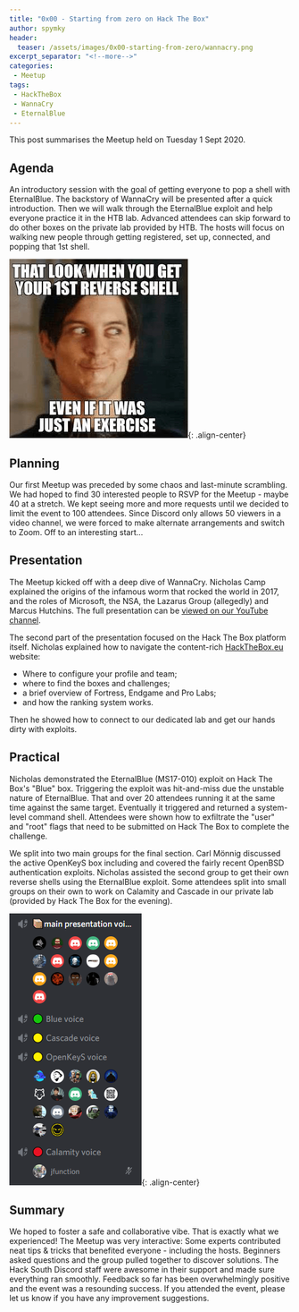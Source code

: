 ```yaml
---
title: "0x00 - Starting from zero on Hack The Box"
author: spymky
header:
  teaser: /assets/images/0x00-starting-from-zero/wannacry.png
excerpt_separator: "<!--more-->"
categories:
 - Meetup
tags:
 - HackTheBox
 - WannaCry
 - EternalBlue
---
```

This post summarises the Meetup held on Tuesday 1 Sept 2020.

## Agenda
An introductory session with the goal of getting everyone to pop a shell with EternalBlue. The backstory of WannaCry will be presented after a quick introduction. Then we will walk through the EternalBlue exploit and help everyone practice it in the HTB lab. Advanced attendees can skip forward to do other boxes on the private lab provided by HTB. The hosts will focus on walking new people through getting registered, set up, connected, and popping that 1st shell.<!--more-->

![that 1st shell](/assets/images/0x00-starting-from-zero/shell-meme.png){: .align-center}

## Planning
Our first Meetup was preceded by some chaos and last-minute scrambling. We had hoped to find 30 interested people to RSVP for the Meetup - maybe 40 at a stretch. We kept seeing more and more requests until we decided to limit the event to 100 attendees. Since Discord only allows 50 viewers in a video channel, we were forced to make alternate arrangements and switch to Zoom. Off to an interesting start...

## Presentation
The Meetup kicked off with a deep dive of WannaCry. Nicholas Camp explained the origins of the infamous worm that rocked the world in 2017, and the roles of Microsoft, the NSA, the Lazarus Group (allegedly) and  Marcus Hutchins. The full presentation can be [viewed on our YouTube channel](https://www.youtube.com/watch?v=vyt6veBO1LY).

The second part of the presentation focused on the Hack The Box platform itself. Nicholas explained how to navigate the content-rich [HackTheBox.eu](https://hackthebox.eu/) website:
* Where to configure your profile and team;
* where to find the boxes and challenges;
* a brief overview of Fortress, Endgame and Pro Labs;
* and how the ranking system works.

Then he showed how to connect to our dedicated lab and get our hands dirty with exploits.

## Practical
Nicholas demonstrated the EternalBlue (MS17-010) exploit on Hack The Box's "Blue" box. Triggering the exploit was hit-and-miss due the unstable nature of EternalBlue. That and over 20 attendees running it at the same time against the same target. Eventually it triggered and returned a system-level command shell. Attendees were shown how to exfiltrate the "user" and "root" flags that need to be submitted on Hack The Box to complete the challenge.

We split into two main groups for the final section. Carl Mönnig discussed the active OpenKeyS box including and covered the fairly recent OpenBSD authentication exploits. Nicholas assisted the second group to get their own reverse shells using the EternalBlue exploit. Some attendees split into small groups on their own to work on Calamity and Cascade in our private lab (provided by Hack The Box for the evening).

![Discord channels](/assets/images/0x00-starting-from-zero/discord.png){: .align-center}

## Summary
We hoped to foster a safe and collaborative vibe. That is exactly what we experienced! The Meetup was very interactive: Some experts contributed neat tips & tricks that benefited everyone - including the hosts. Beginners asked questions and the group pulled together to discover solutions. The Hack South Discord staff were awesome in their support and made sure everything ran smoothly. Feedback so far has been overwhelmingly positive and the event was a resounding success. If you attended the event, please let us know if you have any improvement suggestions.